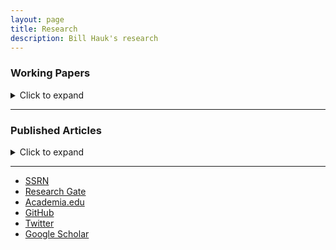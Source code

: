 ```yaml
---
layout: page
title: Research
description: Bill Hauk's research
---
```


### Working Papers

<details>
<summary>Click to expand</summary>

#### The Empire Strikes Back: The Effect of Historical and Cultural Affiliations on the Allocation of FDI in Eastern Europe

##### with Alexandra Troidl and Doug Woodward

This paper investigates whether culture and history impacts the spatial allocation of foreign direct investment (FDI). The importance of culture is well documented in both the international business and economics literature; however, the causal impact of culture on the location of FDI has been difficult to determine.  In this study, we implement a spatial regression discontinuity design to test for discontinuous changes in investment at the historical border of the Habsburg Empire. There is evidence that the empire had a long-lasting impact on culture, trust, and institutions in its territories. We propose that countries sharing a former affiliation with the empire will be more likely to invest in each other today. The former empire had a border which ran through several present-day countries. Cities located on either side of this historical border have shared common institutions for the last 100 years. This unique setting allows us to identify a cultural effect that is separate from institutions, nationality, religion, and language. The results suggest that there are between 0.24 and 0.32 additional investments per 10,000 individuals coming from Habsburg-affiliated countries in the former empire territories of Romania and Serbia today.

[click here for the most recent version of the paper]({{ BASE_PATH}}/pages/working_papers/habsburgempire.pdf)

#### Incentives, Agglomeration, and the Location of Greenfield Foreign Investment

##### with Alexandra Troidl and Doug Woodward

This study examines the location of manufacturing foreign direct investment (FDI) in the United States, focusing on taxes and incentives relative to agglomeration as determinants. Using a panel Poisson regression with random effects, we model the probability of site selection in U.S. states and counties. The results reveal that localization and urban agglomeration economies clearly exert the most influence on FDI location. The localization estimate, as captured by the number of domestic manufacturing establishments, has an elasticity of 0.92. Urbanization economies, measured by the area’s wage premium, have an elasticity of 1.31. Among taxes and incentives, the investment tax credit (as a share of value added) is statistically significant, with an elasticity of 1.56. Further analysis reveals that this incentive is only significant in counties that rank in the highest quartile of existing manufacturing agglomeration. In areas falling in the lowest quartile of agglomeration, our estimates indicate that job training subsidies may attract FDI location. The property tax, the job creation tax credit, and research and development tax credit have no measurable effect on the location decisions of foreign manufacturers. In addition, the distance from the foreign-owned plant to a major airport, often overlooked as a determinant in location studies, appears to be attractive.

[click here for the most recent version of the paper]({{ BASE_PATH}}/pages/working_papers/fdiincentives.pdf)

#### Raising the Cost of Doing Business in Lower Income Countries: Trade Agreements with Stringent Multilateral Environmental Regulations

##### with Bentley Coffey and Patrick McLaughlin

We explore how multilateral environmental regulations may adversely affect trade flows between countries with different incomes.   Using the gravity equation, we examine the effect on bilateral trade flows of increases in environmental regulation stringency ratings, taken from survey data covering a panel of 56 countries.  We test for significant differences in the effects of the stringency of environmental regulations on exports across countries’ income levels and EU membership. We show that an increase in environmental regulation stringency leads to a dramatic decrease in exports from poorer EU-members; conversely, a similar change in environmental regulation does not appear to significantly affect the exports of richer EU-members.  The results are consistent with our theoretical model of the costs of multilateral environmental regulations, which are disproportionately borne by poorer countries due to both the uneven competitiveness effect and the uneven burden of compliance.

[click here for the most recent version of the paper]({{ BASE_PATH}}/pages/working_papers/eutradenenviregs.pdf)

#### Heinrich Pesch and the Anglo-German Divide in Economics

The Rev. Heinrich Pesch, S.J. was a German economist and social philosopher who was an active scholar from the 1890s to 1920s.  His work had a significant impact on a generation of German Catholic social thinkers and particularly the papal encyclical <i>Quadragesimo Anno</i>.  His method of social analysis, which he called Solidarism, was informed by Catholic Social Thought, but based on natural law principles that he argued were accessible to all people of good will.  This article argues that, although his school of thought did not survive the Nazi and World War II years, many of his ideas had a lingering effect on Economic thought for the German center-right.  This influence may be contrasted with the center-right in the English-speaking world, where there was a strong divorce between Christian social thinking and Economics.  Consequently, a gap emerged between Economic policy in Germany and Britain, which contributed to some of the divides leading to Brexit.

[click here for the most recent version of the paper]({{ BASE_PATH}}/pages/working_papers/pesch.pdf)
</details>

---

### Published Articles

<details>
<summary>Click to expand</summary>

#### The Impact of Chinese Imports on Indian Wage Inequality

##### with Kaveri Deb

##### Published in [<i>Indian Journal of Labour Economics</i> 2020](https://link.springer.com/article/10.1007/s41027-020-00218-5)

[GitHub page with data files](https://github.com/BillHauk/ChinaShockWagesinIndia)<br>
The paper seeks to address the growing inequality in wages between skilled and unskilled workers and between male and female workers in India due to a growing import surge from China. The study on wage movements of skilled versus unskilled workers helps us to understand how imports from India’s largest trade partner have contributed to relative factor returns in the country’s most abundant factor of production. The consideration of wage divergence between male and female workers helps us in determining how significant China’s trade is in addressing gender inequality in India’s labour market. Our analysis reveals that the import surge from China has minor effects on the growing wage difference between skilled and unskilled workers. However, the effect of the Chinese import surge on wage divergence between male and female workers is significant. The existing literature on the effects of international trade on India labour market is largely silent on the considered aspects.

#### Early Intervention in College Classes and Improved Student Outcomes

##### with John Gordanier and Chandini Sankaran

##### Published in [<i>Economics of Education Review</i> 2019](https://www.sciencedirect.com/science/article/abs/pii/S0272775718305272)

This research investigates the effectiveness of an early academic intervention in Principles of Economics courses at a large public university. After the end of the fourth week of classes, students who fell below a 70% threshold on a performance measure, or had an attendance rate below 75%, were referred to the university's Student Success Center for additional academic support. A referral consisted of students being informed of their status and being given optional assistance in course specific skills through tutoring, as well as training in general skills like time management and study skills. Using a regression discontinuity framework at the referral threshold, we find that the performance intervention improved student scores on common questions on the final exam by 6.5 to 7.5 percentage points for students at or near the performance threshold. The gains are particularly large for students who entered college with below average math placement scores. These results indicate that low-cost light-touch interventions may significantly affect student academic performance.

#### Endogeneity Bias and Growth Regressions

##### Published in [<i>Journal of Macroeconomics</i> 2017](https://www.sciencedirect.com/science/article/pii/S0164070416300854)

[GitHub page with simulation files](https://github.com/BillHauk/EndogeneityProgram)<br>
The problem of regressor endogeneity stemming from reverse casuality is one that has plagued economists working in the field of empirical economic growth for some time. This paper attempts to address the relevant magnitude of this issue in the context of growth regressions based on the Solow growth model. The paper develops a method of running Monte Carlo simulations that allows us to generate simulated data that match the moments of observed real-world data typically used in such regressions while simultaneously allowing us to impose arbitrarily high correlations between the steady-state determinants of the Solow model and the unobserved residual term of the data-generating process. After running simulations that represent a wide sample of the mathematically-possible correlations, we conclude that a between estimator or a random effects estimator will deliver a lower average absolute bias across all coefficients than alternative estimators in almost all of our simulations. Conversely, estimators that use within-country variation will generate lower biases when looking solely at rates of convergence. Furthermore, we conclude that these results are robust when restricting our sample of simulations to several subsets of the assumed parameters and to changing our assumptions about country fixed-effects terms.

#### RCA Indices, Multinational Production, and the Ricardian Trade Model

##### with Kaveri Deb

##### Published in [<i>International Economics and Economic Policy</i> 2017](https://link.springer.com/article/10.1007/s10368-015-0317-z)

The practice of using Revealed Comparative Advantage (RCA) Indices to determine the flow of goods trade among countries is well established. But an important issue that demands attention is whether the RCA indices reflect the essentials of comparative advantage theory. Deb and Basu (2011) examined the consistency of alternative RCA indices with the Heckscher-Ohlin theory of comparative advantage, leaving scope for re-examination of the indices in the context of the Ricardian comparative advantage theory, which insists on relative factor productivity differences among countries contrary to Heckscher-Ohlin’s relative factor endowment differences. The other issue which has been overlooked in much of the existing literature is the importance of value-added trade. With the growing importance of global production chains, RCA indices based on gross export values may not portray an accurate picture of the underlying comparative advantage of countries. In this context, adjusting the RCA indices to incorporate domestic value-added in exports seems to be quite relevant. This paper explores the consistency of RCA indices based on domestic value-added in exports with the Ricardian theory of comparative advantage using a panel data approach. A brief review on the structures of alternative RCA indices is also provided. The Log-of-Balassa index is found to be the best performer in this empirical examination, although the deficiencies of the index for cross-country or cross-commodity comparison must be acknowledged. The index of Yu et al. (2009) does possess the latter feature but in our study its performance is quite poor and hence its consistency with the Ricardian theory of comparative advantage is questionable.

#### Electoral Regime and Trade Policy

##### with John Hatfield

##### Published in [<i>Journal of Comparative Economics</i> 2014](https://www.sciencedirect.com/science/article/pii/S0147596714000286)

We study how trade protection varies with the electoral rules for legislative representation. In particular, we investigate different hypotheses about why trade policy differs between countries with legislatures elected by a plurality election rule in single member constituencies and legislatures elected by a proportional, or party-list, rule. Our results, which are in line with the existing literature, show that countries with list-PR systems tend to have lower trade barriers than countries with majoritarian systems. We expand on this literature by looking at the mechanisms through which this correlation can be explained. Our findings indicate that, contrary to existing theory, neither constituency size nor party strength are important when explaining this correlation. Country size does matter, but does not explain the whole of the correlation.

#### The Return of Convergence in the U.S. States

##### with Janice Boucher Breuer and John McDermott

##### Published in [<i>Applied Economics Letters</i> 2014](https://www.tandfonline.com/doi/full/10.1080/13504851.2013.826905)

We analyze convergence of per capita income across the US states for the period 1929–2011. We find that absolute convergence was in evidence early, but it broke down around 1978. It appears to have returned in 1990, although more weakly than before. We use two standard metrics to evaluate convergence: (1) σ-convergence, a reduction in the SD of state per capita income and (2) β-convergence, the fact that poor states grow faster than rich states.

#### Trade Restriction Indices and U.S. Trade Policy

##### Published in [<i>Applied Economics Letters</i> 2012](https://www.tandfonline.com/doi/full/10.1080/13504851.2011.605347)

The proper way to measure differences in trade protection across countries and economic sectors has been a vexing problem for economists studying international trade. Based on research by Anderson and Neary (2005) and Kee et al. (2009), this article proposes the use of Trade Restriction Indices (TRIs) when studying US trade policy. TRIs can potentially solve several problems related to measuring the restrictiveness of trade policy. To this end, this article creates a data set of TRIs for US imports by sector at several different levels of aggregation using the Harmonized Tariff Schedule (HS), the North American Industry Classification System (NAICS) and the Standard International Trade Classification industry coding systems.

#### U.S. Import and Export Elasticities:  A Panel Data Approach

##### Published in [<i>Empirical Economics</i> 2012](https://link.springer.com/article/10.1007/s00181-011-0456-1)

[GitHub page with generated estimates](https://github.com/BillHauk/tradeelasticityestimates)<br>
This article describes the creation of a new dataset on sectoral-level import and export elasticities in the U.S. between the years 1978 and 2001. It proposes the use of panel data techniques as a means of generating import price indexes, and then using them to measure trade elasticities while instrumenting for the endogeneous variables. In particular, it provides a dataset listing trade elasticities for a broad range of sectors at the North American Industry Classification System 4-digit, and 6-digit and the Harmonized Tariff System 6-digit, and 10-digit levels of industry aggregation. These results are compared to previous estimates in the literature. The resulting estimates can be used in a wide-range of applications in empirical studies of international trade policy, particularly in analyzing the welfare effects of international trade.

#### Protection with Many Sellers:  An Application to Legislatures with Malapportionment

##### Published in [<i>Economics and Politics</i> 2011](https://onlinelibrary.wiley.com/doi/full/10.1111/j.1468-0343.2011.00387.x)

What effect, if any, does legislative malapportionment have on international trade protection? This paper argues that in malapportioned legislatures, such as the U.S. Senate, industries become over‐represented in a legislature if they are disproportionately located in small constituencies. As a result, industries that are disproportionately located in smaller constituencies are likely to receive greater protection from international trade. To argue this point theoretically, this paper develops a new model, combining legislative bargaining and a model of lobbying to study trade protection while allowing for a legislature with multiple legislators and differently sized constituencies. We then test the predictions of this new model using tariff votes from the U.S. Senate in the late nineteenth and early twentieth centuries and a panel of tariffs and non‐tariff barriers to trade in the U.S. in the 1990s. Considerable support is found for the model's predictions. Industries concentrated in states where the population is low receive greater protection from imports.

#### A Monte Carlo Study of Growth Regressions

##### with Romain Wacziarg

##### Published in [<i>Journal of Economic Growth</i> 2009](https://link.springer.com/article/10.1007/s10887-009-9040-3)

[GitHub page with simulation files](https://github.com/BillHauk/MonteCarloProgram)<br>
Using Monte Carlo simulations, this paper evaluates the bias properties of estimators commonly used to estimate growth regressions derived from the Solow model. We explicitly allow for measurement error, country-specific fixed effects and regressor endogeneity. An OLS estimator applied to a single cross-section of variables averaged over time (the between estimator) performs best in terms of the extent of bias on each of the estimated coefficients. Fixed-effects and the Arellano–Bond GMM estimator overstate the speed of convergence under a wide variety of assumptions, while the between estimator understates it. Finally, fixed effects and Arellano–Bond bias towards zero the slope estimates on the human and physical capital accumulation variables, while the between estimator and the Blundell–Bond system GMM estimator bias these coefficients upwards.

#### Small States, Big Pork

##### with Romain Wacziarg

##### Published in [<i>Quarterly Journal of Political Science</i> 2007](https://www.nowpublishers.com/article/Details/QJPS-5048)

Using data on authorizations from the 2005 Highway Bill, we show that the legislative allocation of pork barrel spending by US state (measured by the value of transportation earmarks per capita) greatly favors smaller states. We exploit the difference between two versions of the bill: the version that was passed by the House and the compromise version passed in conference committee. Our empirical results provide strong evidence in favor of theories of legislative malapportionment.

</details>

---

<div class="navbar">
  <div class="navbar-inner">
      <ul class="nav">
          <li><a href="https://papers.ssrn.com/sol3/cf_dev/AbsByAuth.cfm?per_id=1729950">SSRN</a></li>
          <li><a href="https://www.researchgate.net/profile/William-Hauk">Research Gate</a></li>
          <li><a href="https://sc.academia.edu/WilliamHauk">Academia.edu</a></li>
          <li><a href="https://github.com/BillHauk">GitHub</a></li>
          <li><a href="https://twitter.com/HaukBill">Twitter</a></li>
          <li><a href="https://scholar.google.com/citations?user=B744wv0AAAAJ&hl=en&oi=ao">Google Scholar</a></li>
      </ul>
  </div>
</div>

<!-- Note: this is how to write a comment in HTML. Everything in here won't show up on your webpage.-->

<!--
To increase the size of the title, use fewer # in front of the paper title.
To decrease the size of the title, use more #.
To remove the italics, remove the * before and after the description
To remove the underline from the title, remove the <u> tags (<u> and </u>)
-->
